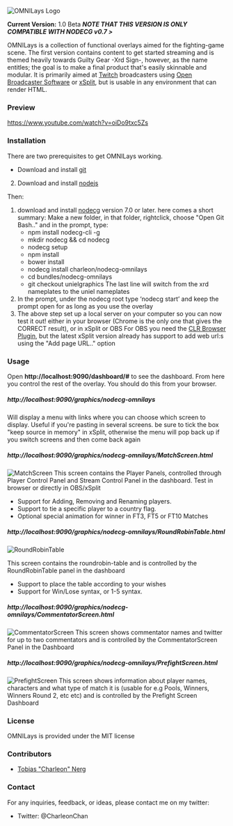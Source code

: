 ![OMNILays Logo](http://i.imgur.com/qqTP9P6.png?1)

**Current Version:** 1.0 Beta
***NOTE THAT THIS VERSION IS ONLY COMPATIBLE WITH NODECG v0.7 >***

OMNILays is a collection of functional overlays aimed for the fighting-game scene. The first version contains content
to get started streaming and is themed heavily towards Guilty Gear -Xrd Sign-, however, as the name entitles; the goal
is to make a final product that's easily skinnable and modular.
It is primarily aimed at [Twitch](http://twitch.tv) broadcasters using [Open Broadcaster Software](https://obsproject.com/) or 
[xSplit](https://www.xsplit.com/), but is usable in any environment that can render HTML.
### Preview
https://www.youtube.com/watch?v=oiDo9txc5Zs

### Installation
There are two prerequisites to get OMNILays working.
* Download and install [git](https://git-scm.com/)
2. Download and install [nodejs](https://nodejs.org/en/)

Then:

1. download and install [nodecg](http://nodecg.com/) version 7.0 or later. here comes a short summary: 
Make a new folder, in that folder, rightclick, choose "Open Git Bash.." and in the prompt, type:
   * npm install nodecg-cli -g 
   * mkdir nodecg && cd nodecg 
   * nodecg setup
   * npm install
   * bower install
   * nodecg install charleon/nodecg-omnilays
   * cd bundles/nodecg-omnilays
   * git checkout unielgraphics 
   The last line will switch from the xrd nameplates to the uniel nameplates
6. In the prompt, under the nodecg root type ‘nodecg start’ and keep the prompt open for as long as you use the overlay
7. The above step set up a local server on your computer so you can now test it out! either in your browser (Chrome is the only one that gives the CORRECT result), or in xSplit or OBS
For OBS you need the [CLR Browser Plugin](https://obsproject.com/forum/resources/clr-browser-source-plugin.22/), but the latest xSplit version already has support to add web url:s using the "Add page URL.." option

### Usage
Open **http://localhost:9090/dashboard/#** to see the dashboard. From here you control the rest of the overlay. You should do this from your browser.
##### http://localhost:9090/graphics/nodecg-omnilays
Will display a menu with links where you can choose which screen to display. Useful if you're pasting in several screens. be sure to tick the box "keep source in memory" in xSplit, otherwise the menu will pop back up if you switch screens and then come back again
##### http://localhost:9090/graphics/nodecg-omnilays/MatchScreen.html 
![MatchScreen](http://i.imgur.com/rnpHY7I.png)
This screen contains the Player Panels, controlled through Player Control Panel and Stream Control Panel in the dashboard. Test in browser or directly in OBS/xSplit
* Support for Adding, Removing and Renaming players.
* Support to tie a specific player to a country flag.
* Optional special animation for winner in FT3, FT5 or FT10 Matches

##### http://localhost:9090/graphics/nodecg-omnilays/RoundRobinTable.html
![RoundRobinTable](http://i.imgur.com/YMHcxRE.png)

This screen contains the roundrobin-table and is controlled by the RoundRobinTable panel in the dashboard
* Support to place the table according to your wishes
* Support for Win/Lose syntax, or 1-5 syntax.

##### http://localhost:9090/graphics/nodecg-omnilays/CommentatorScreen.html
![CommentatorScreen](http://i.imgur.com/eJPFoiD.png)
This screen shows commentator names and twitter for up to two commentators and is controlled by the CommentatorScreen Panel in the Dashboard

##### http://localhost:9090/graphics/nodecg-omnilays/PrefightScreen.html
![PrefightScreen](http://i.imgur.com/TodC4Lf.png)
This screen shows information about player names, characters and what type of match it is (usable for e.g Pools, Winners, Winners Round 2, etc etc) and is controlled by the Prefight Screen Dashboard

### License
OMNILays is provided under the MIT license

### Contributors
* [Tobias "Charleon" Nerg](http://twitch.tv/sethcharleon)

### Contact
For any inquiries, feedback, or ideas, please contact me on my twitter:
* Twitter: @CharleonChan

